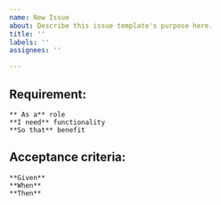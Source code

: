 ```yaml
---
name: New Issue
about: Describe this issue template's purpose here.
title: ''
labels: ''
assignees: ''

---
```


## Requirement:
    ** As a** role
    **I need** functionality
    **So that** benefit

## Acceptance criteria:
    **Given**
    **When**
    **Then**
